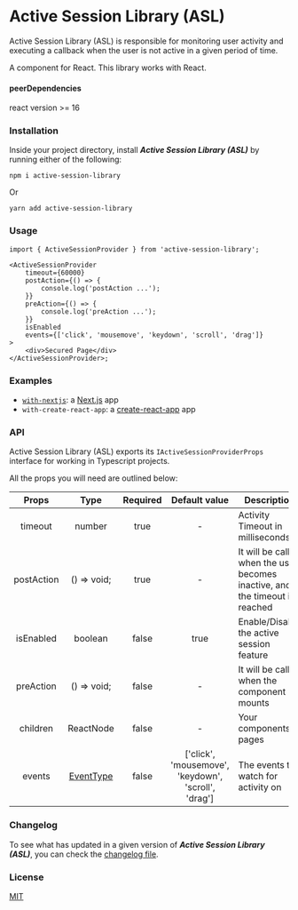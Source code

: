 # Active Session Library (ASL)

Active Session Library (ASL) is responsible for monitoring user activity and executing a callback when the user is not active in a given period of time.

A component for React. This library works with React.

#### peerDependencies

react version >= 16

### Installation

Inside your project directory, install **_Active Session Library (ASL)_** by running either of the following:

```shell
npm i active-session-library
```

Or

```shell
yarn add active-session-library
```

### Usage

```tsx
import { ActiveSessionProvider } from 'active-session-library';

<ActiveSessionProvider
	timeout={60000}
	postAction={() => {
		console.log('postAction ...');
	}}
	preAction={() => {
		console.log('preAction ...');
	}}
	isEnabled
	events={['click', 'mousemove', 'keydown', 'scroll', 'drag']}
>
	<div>Secured Page</div>
</ActiveSessionProvider>;
```

### Examples

- [`with-nextjs`](https://codesandbox.io/s/active-session-library-with-nextjs-ioosv6): a [Next.js](https://github.com/crazy-slot/active-session-library/blob/main/examples/with-nextjs) app
- `with-create-react-app`: a [create-react-app](https://github.com/crazy-slot/active-session-library/blob/main/examples/with-create-react-app) app

### API

Active Session Library (ASL) exports its `IActiveSessionProviderProps` interface for working in Typescript projects.

All the props you will need are outlined below:

| **Props**  |                                                        **Type**                                                         | **Required** |                  **Default value**                  | **Description**                                                              |
| :--------: | :---------------------------------------------------------------------------------------------------------------------: | :----------: | :-------------------------------------------------: | ---------------------------------------------------------------------------- |
|  timeout   |                                                         number                                                          |     true     |                          -                          | Activity Timeout in milliseconds                                             |
| postAction |                                                       () => void;                                                       |     true     |                          -                          | It will be called when the user becomes inactive, and the timeout is reached |
| isEnabled  |                                                         boolean                                                         |    false     |                        true                         | Enable/Disable the active session feature                                    |
| preAction  |                                                       () => void;                                                       |    false     |                          -                          | It will be called when the component mounts                                  |
|  children  |                                                        ReactNode                                                        |    false     |                          -                          | Your components / pages                                                      |
|   events   | [EventType](https://github.com/crazy-slot/active-session-library/blob/main/packages/active-session-library/types.ts#L3) |    false     | ['click', 'mousemove', 'keydown', 'scroll', 'drag'] | The events to watch for activity on                                          |

### Changelog

To see what has updated in a given version of **_Active Session Library (ASL)_**,
you can check the [changelog file](https://github.com/crazy-slot/active-session-library/blob/main/packages/active-session-library/CHANGELOG.md).

### License

[MIT](https://github.com/crazy-slot/active-session-library/blob/main/packages/active-session-library/LICENSE)

